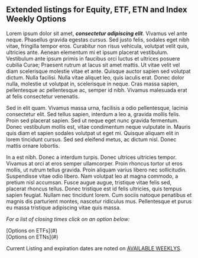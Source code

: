 ## Extended listings for Equity, ETF, ETN and Index Weekly Options

Lorem ipsum dolor sit amet, _**consectetur adipiscing elit**_. Vivamus vel ante neque. Phasellus gravida egestas cursus. Sed justo felis, sodales eget nibh vitae, fringilla tempor eros. Curabitur non risus vehicula, volutpat velit quis, ultricies ante. Aenean elementum mi et ipsum placerat vestibulum. Vestibulum ante ipsum primis in faucibus orci luctus et ultrices posuere cubilia Curae; Praesent rutrum at lacus sit amet mattis. Ut vitae velit vel diam scelerisque molestie vitae et ante. Quisque auctor sapien sed volutpat dictum. Nulla facilisi. Nulla vitae aliquet leo, quis iaculis erat. Donec dolor nulla, molestie ut volutpat in, scelerisque in neque. Cras massa sapien, pellentesque ac pellentesque ac, semper id nibh. Vivamus malesuada erat at felis consectetur venenatis.

Sed in elit quam. Vivamus massa urna, facilisis a odio pellentesque, lacinia consectetur elit. Sed tellus sapien, interdum a leo a, gravida mollis felis. Proin sed placerat sapien. Sed ut neque eget nunc gravida fermentum. Donec vestibulum mollis est, vitae condimentum neque vulputate in. Mauris quis diam et sapien sodales volutpat ut eget mi. Quisque aliquam elit in lorem tincidunt cursus. Sed sed eleifend metus, ac dictum nisl. Donec mattis ornare lobortis.

In a est nibh. Donec a interdum turpis. Donec ultrices ultricies tempor. Vivamus at orci at eros semper ullamcorper. Proin rhoncus tortor ut eros mollis, ut rutrum tellus gravida. Proin aliquam varius libero nec sollicitudin. Suspendisse vitae odio libero. Nam volutpat leo at magna commodo, a pretium nisl accumsan. Fusce augue augue, tristique vitae felis sed, placerat rhoncus tellus. Donec tristique est id felis ultricies, quis tempus sapien feugiat. Nullam nec tincidunt lorem. Cum sociis natoque penatibus et magnis dis parturient montes, nascetur ridiculus mus. Pellentesque et purus eu massa tristique adipiscing vitae quis massa.

<span class="text-grey">*For a list of closing times click on an option below:*</span>

<div class="button blue">[Options on ETFs](#)</div> <div class="button grey">[Options on ETNs](#)</div>

Current Listing and expiration dates are noted on [AVAILABLE WEEKLYS](#).